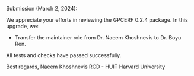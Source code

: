 Submission (March 2, 2024):

We appreciate your efforts in reviewing the GPCERF 0.2.4 package. In this upgrade, we:

- Transfer the maintainer role from Dr. Naeem Khoshnevis to Dr. Boyu Ren. 

All tests and checks have passed successfully.

Best regards, 
Naeem Khoshnevis 
RCD - HUIT Harvard University
